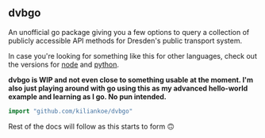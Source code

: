 ## dvbgo

An unofficial go package giving you a few options to query a collection of publicly accessible API methods for Dresden's public transport system.

In case you're looking for something like this for other languages, check out the versions for [node](https://github.com/kiliankoe/dvbjs) and [python](https://github.com/kiliankoe/dvbpy).

**dvbgo is WIP and not even close to something usable at the moment. I'm also just playing around with go using this as my advanced hello-world example and learning as I go. No pun intended.**

```go
import "github.com/kiliankoe/dvbgo"
```

Rest of the docs will follow as this starts to form 🙃
